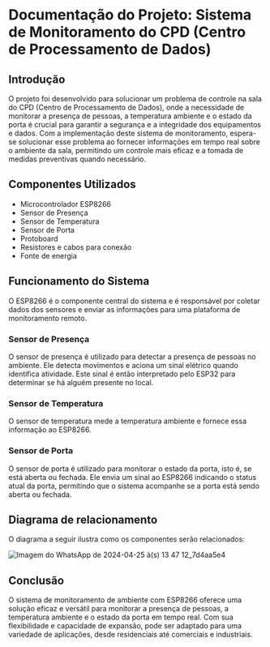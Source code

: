 # Documentação do Projeto: Sistema de Monitoramento do CPD (Centro de Processamento de Dados)

## Introdução

O projeto foi desenvolvido para solucionar um problema de controle na sala do CPD (Centro de Processamento de Dados), onde a necessidade de monitorar a presença de pessoas, a temperatura ambiente e o estado da porta é crucial para garantir a segurança e a integridade dos equipamentos e dados. Com a implementação deste sistema de monitoramento, espera-se solucionar esse problema ao fornecer informações em tempo real sobre o ambiente da sala, permitindo um controle mais eficaz e a tomada de medidas preventivas quando necessário.

## Componentes Utilizados

- Microcontrolador ESP8266
- Sensor de Presença
- Sensor de Temperatura
- Sensor de Porta
- Protoboard
- Resistores e cabos para conexão
- Fonte de energia

## Funcionamento do Sistema

O ESP8266 é o componente central do sistema e é responsável por coletar dados dos sensores e enviar as informações para uma plataforma de monitoramento remoto.

### Sensor de Presença

O sensor de presença é utilizado para detectar a presença de pessoas no ambiente. Ele detecta movimentos e aciona um sinal elétrico quando identifica atividade. Este sinal é então interpretado pelo ESP32 para determinar se há alguém presente no local.

### Sensor de Temperatura

O sensor de temperatura mede a temperatura ambiente e fornece essa informação ao ESP8266.

### Sensor de Porta

O sensor de porta é utilizado para monitorar o estado da porta, isto é, se está aberta ou fechada. Ele envia um sinal ao ESP8266 indicando o status atual da porta, permitindo que o sistema acompanhe se a porta está sendo aberta ou fechada.

## Diagrama de relacionamento

O diagrama a seguir ilustra como os componentes serão relacionados:

![Imagem do WhatsApp de 2024-04-25 à(s) 13 47 12_7d4aa5e4](https://github.com/luizfereslima/Trabalho_IOT/assets/75223914/2cc20f77-6761-45d2-a4ff-1ea3cffb5033)

## Conclusão

O sistema de monitoramento de ambiente com ESP8266 oferece uma solução eficaz e versátil para monitorar a presença de pessoas, a temperatura ambiente e o estado da porta em tempo real. Com sua flexibilidade e capacidade de expansão, pode ser adaptado para uma variedade de aplicações, desde residenciais até comerciais e industriais.
